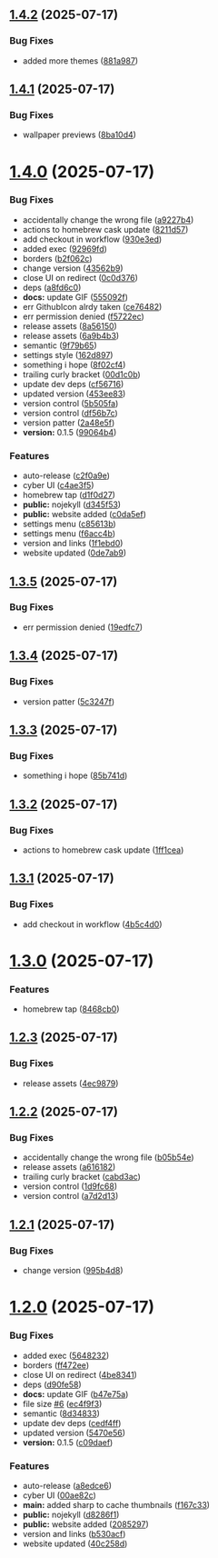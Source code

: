 ## [1.4.2](https://github.com/andrinoff/Floatplane/compare/v1.4.1...v1.4.2) (2025-07-17)


### Bug Fixes

* added more themes ([881a987](https://github.com/andrinoff/Floatplane/commit/881a98729e5b144718ab18d63989dd33f148ee3d))

## [1.4.1](https://github.com/andrinoff/Floatplane/compare/v1.4.0...v1.4.1) (2025-07-17)


### Bug Fixes

* wallpaper previews ([8ba10d4](https://github.com/andrinoff/Floatplane/commit/8ba10d4433f7aee7d89eb63447f5da80bc50f7cf))

# [1.4.0](https://github.com/andrinoff/Floatplane/compare/v1.3.5...v1.4.0) (2025-07-17)


### Bug Fixes

* accidentally change the wrong file ([a9227b4](https://github.com/andrinoff/Floatplane/commit/a9227b42bfd2eb159922262c08b8065e2e40d264))
* actions to homebrew cask update ([8211d57](https://github.com/andrinoff/Floatplane/commit/8211d575002f2b923028cc4a98049d44ff777e70))
* add checkout in workflow ([930e3ed](https://github.com/andrinoff/Floatplane/commit/930e3edc779394782a8568a8ba162a8f3531bd72))
* added exec ([92969fd](https://github.com/andrinoff/Floatplane/commit/92969fddac3c40df64d59ce50c7bfedfb30798a7))
* borders ([b2f062c](https://github.com/andrinoff/Floatplane/commit/b2f062c26c16f843520990d1f75fe9be55f33254))
* change version ([43562b9](https://github.com/andrinoff/Floatplane/commit/43562b9d81a88bb03b3e1aa821bdad11995c1c43))
* close UI on redirect ([0c0d376](https://github.com/andrinoff/Floatplane/commit/0c0d3762ce801ad9a2d7b8e5b67b05e589204a94))
* deps ([a8fd6c0](https://github.com/andrinoff/Floatplane/commit/a8fd6c0b0bb0b40d0d20b4636536a2c7c0ddf1ab))
* **docs:** update GIF ([555092f](https://github.com/andrinoff/Floatplane/commit/555092fd013d2e931f027b79641d1e97cc4aae16))
* err GithubIcon alrdy taken ([ce76482](https://github.com/andrinoff/Floatplane/commit/ce76482722830f547f31262adc5dcba20e7eca85))
* err permission denied ([f5722ec](https://github.com/andrinoff/Floatplane/commit/f5722ecd2f575baa0d22b9e1164b55bbdd9a4417))
* release assets ([8a56150](https://github.com/andrinoff/Floatplane/commit/8a56150f56c3f025fb1be5919542976a72fef8ff))
* release assets ([6a9b4b3](https://github.com/andrinoff/Floatplane/commit/6a9b4b3c621efa948352f4129a19bd122614da6d))
* semantic ([9f79b65](https://github.com/andrinoff/Floatplane/commit/9f79b65f9bc19c4329198021781d0910198c0aeb))
* settings style ([162d897](https://github.com/andrinoff/Floatplane/commit/162d897a56405c714e32b01c836ee955c0afd53f))
* something i hope ([8f02cf4](https://github.com/andrinoff/Floatplane/commit/8f02cf4999f0e0a121c434ce0c8fb499ce6f4253))
* trailing curly bracket ([00d1c0b](https://github.com/andrinoff/Floatplane/commit/00d1c0b44ffa0eeaf33b8d95655c393b3b1e51c3))
* update dev deps ([cf56716](https://github.com/andrinoff/Floatplane/commit/cf5671622c83d20a1754689ca905b0cb90467cb5))
* updated version ([453ee83](https://github.com/andrinoff/Floatplane/commit/453ee83473cc9f2dcc0eaee7628c00635c62d4ef))
* version control ([5b505fa](https://github.com/andrinoff/Floatplane/commit/5b505fa02460c9f2fe40fb29469a79b96b6e112a))
* version control ([df56b7c](https://github.com/andrinoff/Floatplane/commit/df56b7c5ff8dda70a49648786a6dc4b187dbb639))
* version patter ([2a48e5f](https://github.com/andrinoff/Floatplane/commit/2a48e5fef354c686bf09aa5014397cf62c38cb77))
* **version:** 0.1.5 ([99064b4](https://github.com/andrinoff/Floatplane/commit/99064b4834b6347276ffe5fd217d78c7d9cb72a4))


### Features

* auto-release ([c2f0a9e](https://github.com/andrinoff/Floatplane/commit/c2f0a9ebbaefe33e69a6b5ea122358bb2c2b74f8))
* cyber UI ([c4ae3f5](https://github.com/andrinoff/Floatplane/commit/c4ae3f5aa4b9a677da8ac97d0c0d9f0de7962d66))
* homebrew tap ([d1f0d27](https://github.com/andrinoff/Floatplane/commit/d1f0d27d84a4590c0e533f1e9afc7895199d2d81))
* **public:** nojekyll ([d345f53](https://github.com/andrinoff/Floatplane/commit/d345f53f609a1ef65a233bd8eaf54be9fa0d663b))
* **public:** website added ([c0da5ef](https://github.com/andrinoff/Floatplane/commit/c0da5ef5d8e466b72b41b819b22acbe14893ee3c))
* settings menu ([c85613b](https://github.com/andrinoff/Floatplane/commit/c85613b779175c931442d7d2ac4092bb3291e8de))
* settings menu ([f6acc4b](https://github.com/andrinoff/Floatplane/commit/f6acc4b26f0d857582ae3d6cae16f51f9c85e564))
* version and links ([1f1ebd0](https://github.com/andrinoff/Floatplane/commit/1f1ebd0216d7fe5f4b47e71717617441ba191ac0))
* website updated ([0de7ab9](https://github.com/andrinoff/Floatplane/commit/0de7ab91aa3c0df3c65f5fba08b844b3c58bb2b9))

## [1.3.5](https://github.com/andrinoff/Floatplane/compare/v1.3.4...v1.3.5) (2025-07-17)


### Bug Fixes

* err permission denied ([19edfc7](https://github.com/andrinoff/Floatplane/commit/19edfc797f04ab6c6e4a8f6bc73b31f13c9577e9))

## [1.3.4](https://github.com/andrinoff/Floatplane/compare/v1.3.3...v1.3.4) (2025-07-17)


### Bug Fixes

* version patter ([5c3247f](https://github.com/andrinoff/Floatplane/commit/5c3247fb078a3163b8a60ce583628d51be34fa03))

## [1.3.3](https://github.com/andrinoff/Floatplane/compare/v1.3.2...v1.3.3) (2025-07-17)


### Bug Fixes

* something i hope ([85b741d](https://github.com/andrinoff/Floatplane/commit/85b741d9acabe9764abbc1932417ed05bd6b952f))

## [1.3.2](https://github.com/andrinoff/Floatplane/compare/v1.3.1...v1.3.2) (2025-07-17)


### Bug Fixes

* actions to homebrew cask update ([1ff1cea](https://github.com/andrinoff/Floatplane/commit/1ff1cea3aaeed6970160136c06bc01b5d4ba5557))

## [1.3.1](https://github.com/andrinoff/Floatplane/compare/v1.3.0...v1.3.1) (2025-07-17)


### Bug Fixes

* add checkout in workflow ([4b5c4d0](https://github.com/andrinoff/Floatplane/commit/4b5c4d0334201c0e257670f80560ead0c33644de))

# [1.3.0](https://github.com/andrinoff/Floatplane/compare/v1.2.3...v1.3.0) (2025-07-17)


### Features

* homebrew tap ([8468cb0](https://github.com/andrinoff/Floatplane/commit/8468cb00195a47d9b739835778c86c3f6b26510d))

## [1.2.3](https://github.com/andrinoff/Floatplane/compare/v1.2.2...v1.2.3) (2025-07-17)


### Bug Fixes

* release assets ([4ec9879](https://github.com/andrinoff/Floatplane/commit/4ec98792281c9686d6ec1c9dd185a8b3a779ed6d))

## [1.2.2](https://github.com/andrinoff/Floatplane/compare/v1.2.1...v1.2.2) (2025-07-17)


### Bug Fixes

* accidentally change the wrong file ([b05b54e](https://github.com/andrinoff/Floatplane/commit/b05b54ec480dbb8642bfe5bab42a83ba0653e36e))
* release assets ([a616182](https://github.com/andrinoff/Floatplane/commit/a61618207d8c0650815536abe036322a67cbbc9a))
* trailing curly bracket ([cabd3ac](https://github.com/andrinoff/Floatplane/commit/cabd3acfe76e90232ff388c2657a70c5bde2d05d))
* version control ([1d9fc68](https://github.com/andrinoff/Floatplane/commit/1d9fc68cfac0b3cea6864c7af9e32e1dfa0d77d3))
* version control ([a7d2d13](https://github.com/andrinoff/Floatplane/commit/a7d2d13a0a8b895370b796bc41c7553856d45a8c))

## [1.2.1](https://github.com/andrinoff/Floatplane/compare/v1.2.0...v1.2.1) (2025-07-17)


### Bug Fixes

* change version ([995b4d8](https://github.com/andrinoff/Floatplane/commit/995b4d83768372856fdd8ea98f1f812258c54d07))

# [1.2.0](https://github.com/andrinoff/Floatplane/compare/v1.1.2...v1.2.0) (2025-07-17)


### Bug Fixes

* added exec ([5648232](https://github.com/andrinoff/Floatplane/commit/564823213b130e6b028cd65eae7520069d93e7e5))
* borders ([ff472ee](https://github.com/andrinoff/Floatplane/commit/ff472eec9f8681bb2130eb896dcd93a1201e8f58))
* close UI on redirect ([4be8341](https://github.com/andrinoff/Floatplane/commit/4be834137504e35a52a8a141470506e950d0afdd))
* deps ([d90fe58](https://github.com/andrinoff/Floatplane/commit/d90fe58ab89bc742e478ff02d24c2933c8090c1f))
* **docs:** update GIF ([b47e75a](https://github.com/andrinoff/Floatplane/commit/b47e75ab47768b2f0ef6d8b9f6b9a454fb8e1c99))
* file size [#6](https://github.com/andrinoff/Floatplane/issues/6) ([ec4f9f3](https://github.com/andrinoff/Floatplane/commit/ec4f9f3ba71018102011aea550195c9f0097ffc1))
* semantic ([8d34833](https://github.com/andrinoff/Floatplane/commit/8d348330b5f6b43fe1a9491c76d96d9d675280fd))
* update dev deps ([cedf4ff](https://github.com/andrinoff/Floatplane/commit/cedf4ffbec79b8c96648b472eb2ee7b0bf1afe6b))
* updated version ([5470e56](https://github.com/andrinoff/Floatplane/commit/5470e567b14d916154859aa69879fad5532182f9))
* **version:** 0.1.5 ([c09daef](https://github.com/andrinoff/Floatplane/commit/c09daef261ad37d211ea5051742765386ccdb59f))


### Features

* auto-release ([a8edce6](https://github.com/andrinoff/Floatplane/commit/a8edce6e529463aff27bb356e57dff522c28fb90))
* cyber UI ([00ae82c](https://github.com/andrinoff/Floatplane/commit/00ae82c5aa56fc12a37344365c230e10bbe1e0e3))
* **main:** added sharp to cache thumbnails ([f167c33](https://github.com/andrinoff/Floatplane/commit/f167c334ac191dfdb08af6ea8324b00907ac3e6e))
* **public:** nojekyll ([d8286f1](https://github.com/andrinoff/Floatplane/commit/d8286f1d4c8fa29c657eb4bd56e0e66d8c748a01))
* **public:** website added ([2085297](https://github.com/andrinoff/Floatplane/commit/208529798ac5f33bb7e33d572ea1fb80be7b7b70))
* version and links ([b530acf](https://github.com/andrinoff/Floatplane/commit/b530acf72e18253901ac01a9d5d9d5c4e2a8fdf9))
* website updated ([40c258d](https://github.com/andrinoff/Floatplane/commit/40c258d1cfdb64c6143048d4ba712779af7c9833))
